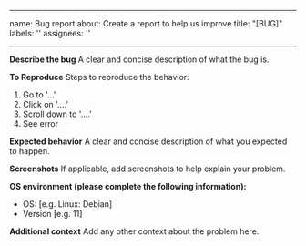 <!---
SPDX-FileCopyrightText: 2022 Brian Calhoun <brian@bemorehuman.org>
SPDX-License-Identifier: CC0-1.0
-->

---
name: Bug report
about: Create a report to help us improve
title: "[BUG]"
labels: ''
assignees: ''

---

**Describe the bug**
A clear and concise description of what the bug is.

**To Reproduce**
Steps to reproduce the behavior:
1. Go to '...'
2. Click on '....'
3. Scroll down to '....'
4. See error

**Expected behavior**
A clear and concise description of what you expected to happen.

**Screenshots**
If applicable, add screenshots to help explain your problem.

**OS environment (please complete the following information):**
 - OS: [e.g. Linux: Debian]
 - Version [e.g. 11]

**Additional context**
Add any other context about the problem here.
